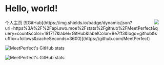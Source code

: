 <!doctype html>
<html lang="en">
  <head>
    <meta charset="utf-8">
    <meta name="viewport" content="width=device-width, initial-scale=1">
    <title>Bootstrap demo</title>
  </head>
  <body>
    <h1>Hello, world!</h1>
  </body>
</html>
<!doctype html>
<html lang="en">
  个人主页
</html>
<!doctype html>
<html lang="en">
  <img align="right" src="https://github-readme-stats.vercel.app/api?username=MeetPerfect&show_icons=true&theme=tokyonight&icon_color=CE1D2D&text_color=718096&bg_color=ffffff&hide_title=true"/>
</html>
[![GitHub](https://img.shields.io/badge/dynamic/json?url=https%3A%2F%2Fapi.swo.moe%2Fstats%2Fgithub%2FMeetPerfect&query=count&color=181717&label=GitHub&labelColor=8e7ff3&logo=github&suffix=+follows&cacheSeconds=3600)](https://github.com/MeetPerfect)








![MeetPerfect's GitHub stats](https://github-readme-stats.vercel.app/api?username=MeetPerfect&show_icons=true&theme=tokyonight)

![MeetPerfect's GitHub stats](https://github-readme-stats.vercel.app/api?username=MeetPerfect&theme=dark&show_icons=true)



